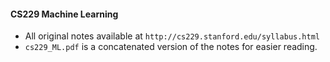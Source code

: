 #### CS229 Machine Learning

- All original notes available at `http://cs229.stanford.edu/syllabus.html`
- `cs229_ML.pdf` is a concatenated version of the notes for easier reading.
